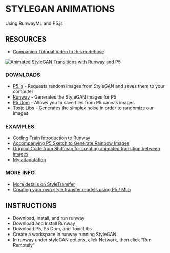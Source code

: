 # STYLEGAN ANIMATIONS
Using RunwayML and P5.js

## RESOURCES

* [Companion Tutorial Video to this codebase](https://youtu.be/a9lVZ2eGheE)

[![Animated StyleGAN Transitions with Runway and P5](http://img.youtube.com/vi/a9lVZ2eGheE/0.jpg)](http://www.youtube.com/watch?v=a9lVZ2eGheE "Companion Tutorial Video")

### DOWNLOADS
* [P5.js](http://p5js.org/) - Requests random images from StyleGAN and saves them to your computer
* [Runway](https://runwayml.com/) - Generates the StyleGAN images for P5
* [P5 Dom](https://p5js.org/reference/#/libraries/p5.dom) - Allows you to save files from P5 canvas images
* [Toxic Libs](http://haptic-data.com/toxiclibsjs) - Generates the simplex noise in order to randomize our images

### EXAMPLES

* [Coding Train Introduction to Runway](https://www.youtube.com/watch?v=QzRW0xzm10c&t=6622s)
* [Accompanying P5 Sketch to Generate Rainbow Images](https://editor.p5js.org/codingtrain/sketches/K6l0JbS6u)
* [Original Code from Shiffman for creating animated transition between images](https://editor.p5js.org/codingtrain/sketches/KVXguIFNg)
* [My adapatation](https://github.com/heaversm/runway-stylegan-animations)

### MORE INFO

* [More details on StyleTransfer](https://prototypes.mikeheavers.com/mtc-ml/ml4a-style-transfer.html)
* [Creating your own style transfer models using P5 / ML5](https://ml5js.org/reference/api-StyleTransfer/)

## INSTRUCTIONS

* Download, install, and run runway
* Download and Install Runway 
* Download P5, P5 Dom, and ToxicLibs
* Create a workspace in runway running StyleGAN
* In runway under styleGAN options, click Network, then click "Run Remotely"

